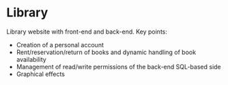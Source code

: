 # Library
Library website with front-end and back-end. Key points:
- Creation of a personal account
- Rent/reservation/return of books and dynamic handling of book availability
- Management of read/write permissions of the back-end SQL-based side
- Graphical effects

